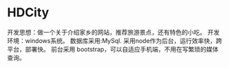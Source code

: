 # HDCity
开发思想：做一个关于介绍家乡的网站，推荐旅游景点，还有特色的小吃。
开发环境：windows系统。
数据库采用:MySql.
采用node作为后台，运行效率快，跨平台，部署快。
前台采用 bootstrap，可以自适应手机端，不用在写繁琐的媒体查询。
